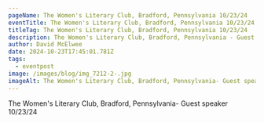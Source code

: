 ```yaml
---
pageName: The Women's Literary Club, Bradford, Pennsylvania 10/23/24
eventTitle: The Women's Literary Club, Bradford, Pennsylvania 10/23/24
titleTag: The Women's Literary Club, Bradford, Pennsylvania 10/23/24
description: The Women's Literary Club, Bradford, Pennsylvania - Guest speaker
author: David McElwee
date: 2024-10-23T17:45:01.781Z
tags:
  - eventpost
image: /images/blog/img_7212-2-.jpg
imageAlt: The Women's Literary Club, Bradford, Pennsylvania- Guest speaker 10/23/24
---
```

The Women's Literary Club, Bradford, Pennsylvania- Guest speaker 10/23/24